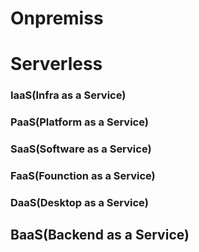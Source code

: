 # Onpremiss

### 

# Serverless

### IaaS(Infra as a Service)

### PaaS(Platform as a Service)

### SaaS(Software as a Service)

### FaaS(Founction as a Service)

### DaaS(Desktop as a Service)

## BaaS(Backend as a Service)
